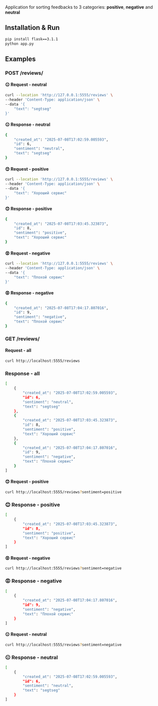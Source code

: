 Application for sorting feedbacks to 3 categories: **positive**, **negative** and **neutral**

## Installation & Run
```bash
pip install flask==3.1.1
python app.py
```

## Examples

### POST /reviews/

#### 😐 Request - neutral
```bash
curl --location 'http://127.0.0.1:5555/reviews' \
--header 'Content-Type: application/json' \
--data '{
    "text": "segtseg"
}'
```
#### 😐 Response - neutral
```bash
{
    "created_at": "2025-07-08T17:02:59.005593",
    "id": 6,
    "sentiment": "neutral",
    "text": "segtseg"
}
```

#### 😊 Request - positive
```bash
curl --location 'http://127.0.0.1:5555/reviews' \
--header 'Content-Type: application/json' \
--data '{
    "text": "Хороший сервис"
}'
```
#### 😊 Response - positive
```bash
{
    "created_at": "2025-07-08T17:03:45.323873",
    "id": 8,
    "sentiment": "positive",
    "text": "Хороший сервис"
}
```

#### 😡 Request - negative
```bash
curl --location 'http://127.0.0.1:5555/reviews' \
--header 'Content-Type: application/json' \
--data '{
    "text": "Плохой сервис"
}'
```
#### 😡 Response - negative
```bash
{
    "created_at": "2025-07-08T17:04:17.807016",
    "id": 9,
    "sentiment": "negative",
    "text": "Плохой сервис"
}
```

### GET /reviews/

#### Request - all
```bash
curl http://localhost:5555/reviews
```

### Response - all
```bash
[
    {
        "created_at": "2025-07-08T17:02:59.005593",
        "id": 6,
        "sentiment": "neutral",
        "text": "segtseg"
    },
    {
        "created_at": "2025-07-08T17:03:45.323873",
        "id": 8,
        "sentiment": "positive",
        "text": "Хороший сервис"
    },
    {
        "created_at": "2025-07-08T17:04:17.807016",
        "id": 9,
        "sentiment": "negative",
        "text": "Плохой сервис"
    }
]
```

#### 😊 Request - positive
```bash
curl http://localhost:5555/reviews?sentiment=positive
```

### 😊 Response - positive
```bash
[
    {
        "created_at": "2025-07-08T17:03:45.323873",
        "id": 8,
        "sentiment": "positive",
        "text": "Хороший сервис"
    }
]
```

#### 😡 Request - negative
```bash
curl http://localhost:5555/reviews?sentiment=negative
```

### 😡 Response - negative
```bash
[
    {
        "created_at": "2025-07-08T17:04:17.807016",
        "id": 9,
        "sentiment": "negative",
        "text": "Плохой сервис"
    }
]
```

#### 😐 Request - neutral
```bash
curl http://localhost:5555/reviews?sentiment=negative
```

### 😐 Response - neutral
```bash
[
    {
        "created_at": "2025-07-08T17:02:59.005593",
        "id": 6,
        "sentiment": "neutral",
        "text": "segtseg"
    }
]
```
